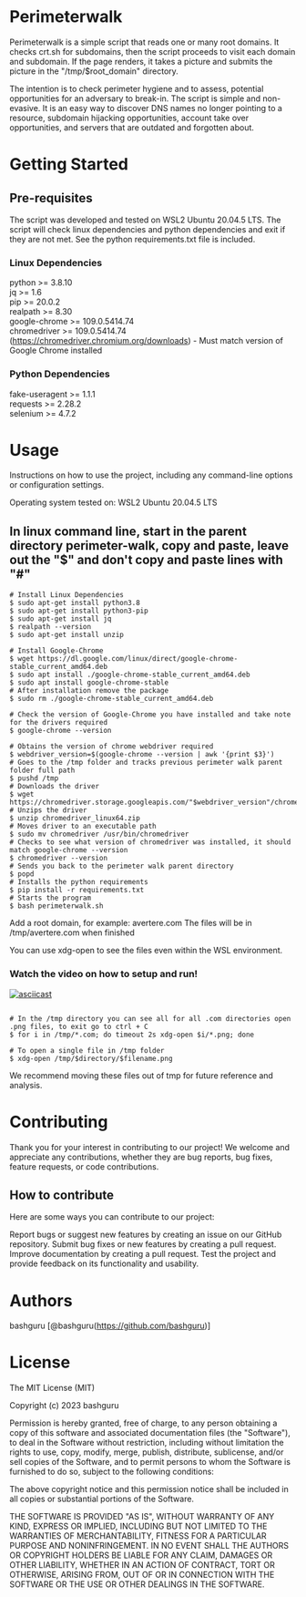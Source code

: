 # Perimeterwalk
Perimeterwalk is a simple script that reads one or many root domains.  It checks crt.sh for subdomains, then the script proceeds to visit each domain and subdomain.  If the page renders, it takes a picture and submits the picture in the "/tmp/$root_domain" directory.

The intention is to check perimeter hygiene and to assess, potential opportunities for an adversary to break-in.  The script is simple and non-evasive.  It is an easy way to discover DNS names no longer pointing to a resource, subdomain hijacking opportunities, account take over opportunities, and servers that are outdated and forgotten about.

# Getting Started

## Pre-requisites
The script was developed and tested on WSL2 Ubuntu 20.04.5 LTS.  The script will check linux dependencies and python dependencies and exit if they are not met.  See the python requirements.txt file is included.

### Linux Dependencies
python >= 3.8.10  <br>
jq >= 1.6  <br>
pip >= 20.0.2  <br>
realpath >= 8.30  <br>
google-chrome >= 109.0.5414.74  <br>
chromedriver >= 109.0.5414.74 (https://chromedriver.chromium.org/downloads) - Must match version of Google Chrome installed  <br>

### Python Dependencies
fake-useragent >= 1.1.1  <br>
requests >= 2.28.2  <br>
selenium >= 4.7.2  <br>

# Usage
Instructions on how to use the project, including any command-line options or configuration settings.

Operating system tested on: WSL2 Ubuntu 20.04.5 LTS

## In linux command line, start in the parent directory perimeter-walk, copy and paste, leave out the "$" and don't copy and paste lines with "#"

```
# Install Linux Dependencies
$ sudo apt-get install python3.8
$ sudo apt-get install python3-pip
$ sudo apt-get install jq
$ realpath --version
$ sudo apt-get install unzip

# Install Google-Chrome
$ wget https://dl.google.com/linux/direct/google-chrome-stable_current_amd64.deb
$ sudo apt install ./google-chrome-stable_current_amd64.deb
$ sudo apt install google-chrome-stable
# After installation remove the package
$ sudo rm ./google-chrome-stable_current_amd64.deb

# Check the version of Google-Chrome you have installed and take note for the drivers required
$ google-chrome --version

# Obtains the version of chrome webdriver required
$ webdriver_version=$(google-chrome --version | awk '{print $3}')
# Goes to the /tmp folder and tracks previous perimeter walk parent folder full path
$ pushd /tmp
# Downloads the driver
$ wget https://chromedriver.storage.googleapis.com/"$webdriver_version"/chromedriver_linux64.zip
# Unzips the driver
$ unzip chromedriver_linux64.zip
# Moves driver to an executable path
$ sudo mv chromedriver /usr/bin/chromedriver
# Checks to see what version of chromedriver was installed, it should match google-chrome --version
$ chromedriver --version
# Sends you back to the perimeter walk parent directory
$ popd
# Installs the python requirements
$ pip install -r requirements.txt
# Starts the program
$ bash perimeterwalk.sh
```

Add a root domain, for example: avertere.com
The files will be in /tmp/avertere.com when finished

You can use xdg-open to see the files even within the WSL environment.

### Watch the video on how to setup and run!
[![asciicast](https://asciinema.org/a/552670.png)](https://asciinema.org/a/552670)

```

# In the /tmp directory you can see all for all .com directories open .png files, to exit go to ctrl + C
$ for i in /tmp/*.com; do timeout 2s xdg-open $i/*.png; done 

# To open a single file in /tmp folder
$ xdg-open /tmp/$directory/$filename.png
```

We recommend moving these files out of tmp for future reference and analysis. 

# Contributing
Thank you for your interest in contributing to our project! We welcome and appreciate any contributions, whether they are bug reports, bug fixes, feature requests, or code contributions.

## How to contribute
Here are some ways you can contribute to our project:

Report bugs or suggest new features by creating an issue on our GitHub repository.
Submit bug fixes or new features by creating a pull request.
Improve documentation by creating a pull request.
Test the project and provide feedback on its functionality and usability.

# Authors
bashguru [@bashguru(https://github.com/bashguru)]

# License
The MIT License (MIT)

Copyright (c) 2023 bashguru

Permission is hereby granted, free of charge, to any person obtaining a copy
of this software and associated documentation files (the "Software"), to deal
in the Software without restriction, including without limitation the rights
to use, copy, modify, merge, publish, distribute, sublicense, and/or sell
copies of the Software, and to permit persons to whom the Software is
furnished to do so, subject to the following conditions:

The above copyright notice and this permission notice shall be included in all
copies or substantial portions of the Software.

THE SOFTWARE IS PROVIDED "AS IS", WITHOUT WARRANTY OF ANY KIND, EXPRESS OR
IMPLIED, INCLUDING BUT NOT LIMITED TO THE WARRANTIES OF MERCHANTABILITY,
FITNESS FOR A PARTICULAR PURPOSE AND NONINFRINGEMENT. IN NO EVENT SHALL THE
AUTHORS OR COPYRIGHT HOLDERS BE LIABLE FOR ANY CLAIM, DAMAGES OR OTHER
LIABILITY, WHETHER IN AN ACTION OF CONTRACT, TORT OR OTHERWISE, ARISING FROM,
OUT OF OR IN CONNECTION WITH THE SOFTWARE OR THE USE OR OTHER DEALINGS IN THE
SOFTWARE.
